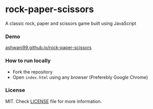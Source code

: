 # rock-paper-scissors
A classic rock, paper and scissors game built using JavaScript

### Demo
[ashwani99.github.io/rock-paper-scissors](https://ashwani99.github.io/rock-paper-scissors/)

### How to run locally
- Fork the repository
- Open `index.html` using any browser (Preferebly Google Chrome)

### License
MIT. Check [LICENSE](https://github.com/ashwani99/rock-paper-scissors/blob/master/LICENSE) file for more information.